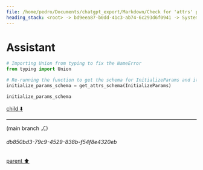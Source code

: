 ```yaml
---
file: /home/pedro/Documents/chatgpt_export/Markdown/Check for 'attrs' package..md
heading_stack: <root> -> bd9eea87-b0dd-41c3-ab74-6c293d6f0941 -> System -> ddd34f01-a564-4185-a4ca-fc6bf52c2a5b -> System -> aaa20153-27d7-424b-b1c4-04cec31ff68d -> User -> 4e0fdc8f-d7b1-4f61-a2f4-e0470137e4f3 -> Assistant -> a12c67fd-7b82-49b0-bd94-6a6ce28d1627 -> Tool -> b46be1ce-e266-443c-b4cb-a456823e9163 -> Assistant -> aaa2e1c7-5230-4a84-88b4-2c42eeecc6d4 -> User -> ecdff0e1-46c0-44be-9948-3ab96ed2f957 -> Assistant -> 07a9d1aa-a97f-4e54-b15d-82d68bcb3184 -> Tool -> cef5b42e-b058-4786-9b4d-3e03d92db2d5 -> Assistant -> aaa2214b-198c-4ede-a85f-de922572ceae -> User -> 1cf2608e-6b48-4db8-bc55-fac88566d23f -> Assistant -> aaa289b2-ee83-45ff-b7d6-aabfd8f94baa -> User -> 3e576811-3e6c-4a30-9b33-51b2141629ea -> Assistant -> aaa2d564-5e2d-42d5-9b28-347b820c74da -> User -> efc24820-f0d5-4da5-aacc-d58d7ad1b45c -> Assistant -> 4a53c9b6-8468-47f4-b3dc-f30994925005 -> Tool -> d95d181b-4207-49d4-9576-8d2c2a9d24c7 -> Assistant -> aaa2a656-a4ac-4e54-8a3b-4ec8e88d3875 -> User -> 68060f31-2025-4770-917e-434aea6e1d79 -> Assistant -> 7825d203-5743-4f65-b907-0a014278c3dc -> Tool -> 5fccbf62-ab8b-4c5f-ab4b-1a0d9142fbe5 -> Assistant -> 488a8475-8227-4ae1-9574-c5bc85b9e4e4 -> Tool -> a7b1eefc-1c50-459b-9c72-455ee0be8918 -> Assistant -> 0eed6ac2-69d6-429e-9e94-4bef933049a9 -> Tool -> a256ecc1-1690-4394-93a6-1f4932b66d5b -> Assistant -> Start of the file -> Middle of the file -> End of the file -> aaa2eda7-030b-4571-8f9a-c6e87ec2ee83 -> User -> ede03033-7870-4ba9-99ce-ba11854266ec -> Assistant -> d899596a-d738-4e14-bcf6-9f6e2bbf2956 -> Tool -> 8326b87f-709d-4aa6-9467-db65b7154e36 -> Assistant -> 0d58228a-1f10-464b-9181-77223b582778 -> Tool -> 540322b3-0658-4059-8bb7-b499b4987d8a -> Assistant -> aaa21003-7b3e-4301-a3ff-ceefe58c3264 -> User -> d733663e-7691-497b-bf29-ac513396687b -> Assistant -> e4d7a443-b792-48e3-a49c-3481b3fb27e5 -> Tool -> aaa2dcfd-44d2-4c56-85fd-ff5547efebba -> User -> 05b6b223-b449-4b51-8255-65eaf9ff99c2 -> Assistant -> ce90a55f-e480-4194-94c9-b64c591235e4 -> Tool -> bce28a04-1325-4387-967b-f995a60b4dad -> Assistant -> e44b83e9-8daa-46e4-8dd1-855b71f24d55 -> Tool -> 6354dcd4-f72a-4a1c-bd15-894e514d4e07 -> Assistant -> 361fc298-3a1f-46e2-bfa7-a3e33d910bf2 -> Tool -> beae719a-91f4-444e-a836-6493d3f1d0ae -> Assistant -> 8a360529-284f-410e-a566-585e53e199f1 -> Tool -> aaf4366f-f376-499e-b984-c145b69065a3 -> Assistant -> 892ee261-c518-43a7-8877-5f44bf2b7642 -> Tool -> d5b0037a-9766-4407-9d50-328ae9ee4da1 -> Assistant -> aaa2e8d3-291d-41f0-afa9-28881b0cd76a -> User -> e89f7b3c-de38-41c9-a2b7-e316b67c85a3 -> Assistant -> 0acd33d7-3cf1-4d60-ae3a-f3f67cdaffea -> Tool -> 76b9efd7-63ec-4b04-8384-b56a087f955f -> Assistant -> aaa2c787-f7e6-4b05-a2d8-2f08d5654bcf -> User -> 04624752-ac79-4601-b585-0f9ba0798866 -> Assistant -> 2ef06681-2d30-45a1-b3a4-2589ce0b9c1c -> Tool -> 9d72a53a-8f25-4aef-b77e-b3f8e5380ac3 -> Assistant -> 5d4ed8a0-91a9-4b24-aa07-c92148b2460a -> Tool -> 9927abbd-f3b8-41da-b08e-07277255724a -> Assistant -> 9769838c-f995-4fee-bfbe-2e890475d8d4 -> Tool -> 6df862fd-994c-431f-9c2a-02aab29c4ee4 -> Assistant -> c7bae122-5835-436a-807b-63e307eb2490 -> Tool -> 103c28ad-98ba-460f-9bc0-d0f44f3e43f0 -> Assistant -> 017192c7-48e1-4b93-978a-d916bd858eea -> Tool -> b55d6924-0b1d-4b7c-8500-8f58fb3b8951 -> Assistant -> aaa2986a-73be-4f17-822b-d5ca4a07a9a7 -> User -> 297ca729-3193-4237-bc78-6426c8032a71 -> Assistant -> 46243cc1-d288-4f99-88a1-665ceffb28dc -> Tool -> 3920ca69-c701-49fe-84fd-74155f83c41f -> Assistant -> aaa2fb7f-5c92-4e59-bb7f-a113ed46f551 -> User -> 17591381-5a31-46f6-840b-d6eb6cbdbe9d -> Assistant -> 8b703705-098c-4a38-8286-6fec2fe44e66 -> Tool -> 2bc0280a-e4ee-43b5-a80d-c50600777270 -> Assistant -> 58a6e071-f4f7-4729-9fe0-f4ff7802db10 -> Assistant -> aaa29b8e-8d19-4a3b-9c5f-00ec786838d6 -> User -> eeb306a1-6562-40f1-a11a-6b5666959c26 -> Assistant -> 9d31f201-cd49-4024-a874-6bffbb127576 -> Tool -> 8f87ca26-4921-496d-81de-b7a811984f3e -> Assistant -> aaa27eba-e9cf-49f3-a56a-792e872af239 -> User -> e145b9bb-53b0-4ad9-81be-7feba9489670 -> Assistant -> d03dcaae-7d75-47ed-8ab3-32228b2cf682 -> Tool -> cea3db4b-a0bd-4528-aab5-2bd53e4a0795 -> Assistant
---
```

# Assistant

```python
# Importing Union from typing to fix the NameError
from typing import Union

# Re-running the function to get the schema for InitializeParams and its nested structures
initialize_params_schema = get_attrs_schema(InitializeParams)

initialize_params_schema
```

[child ⬇️](#db850bd3-79c9-4529-838b-f54f8e4320eb)

---

(main branch ⎇)
###### db850bd3-79c9-4529-838b-f54f8e4320eb
[parent ⬆️](#cea3db4b-a0bd-4528-aab5-2bd53e4a0795)
